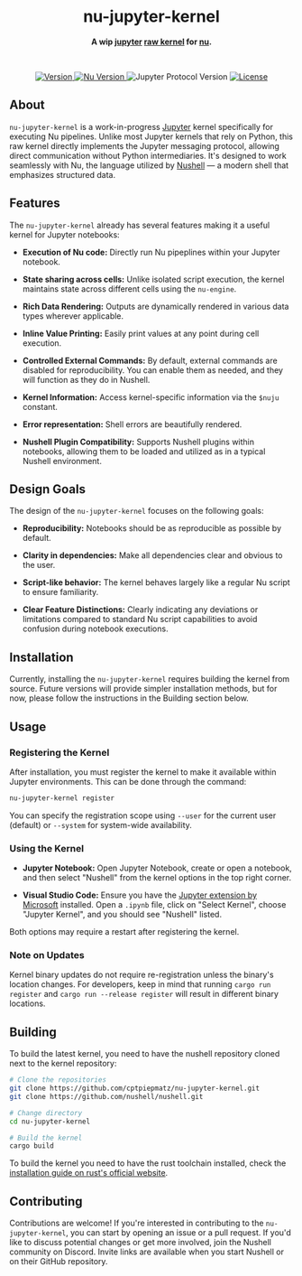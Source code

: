 <h1 align="center">nu-jupyter-kernel</h1>
<p align="center">
  <b>
    A wip 
    <a href="https://jupyter.org">jupyter</a> 
    <a href=https://jupyter-client.readthedocs.io">raw kernel</a> 
    for <a href="https://www.nushell.sh">nu</a>.
  </b>
</p>

<br>

<p align="center">
  <a href="https://github.com/cptpiepmatz/nu-jupyter-kernel">
    <img alt="Version" src="https://img.shields.io/badge/dynamic/toml?url=https%3A%2F%2Fraw.githubusercontent.com%2Fcptpiepmatz%2Fnu-jupyter-kernel%2Fmain%2FCargo.toml&query=package.version&prefix=v&style=for-the-badge&label=version"/>
  </a>
  <a href="https://github.com/nushell/nushell">
    <img alt="Nu Version" src="https://img.shields.io/badge/dynamic/toml?url=https%3A%2F%2Fraw.githubusercontent.com%2Fcptpiepmatz%2Fnu-jupyter-kernel%2Fmain%2FCargo.toml&query=dependencies%5B'nu-engine'%5D.version&prefix=v&style=for-the-badge&label=nu%20version&color=%234E9A06"/>
  </a>
  <img alt="Jupyter Protocol Version" src="https://img.shields.io/badge/dynamic/toml?url=https%3A%2F%2Fraw.githubusercontent.com%2Fcptpiepmatz%2Fnu-jupyter-kernel%2Fmain%2FCargo.toml&query=package.metadata.jupyter.protocol_version&prefix=v&style=for-the-badge&label=Jupyter%20Protocol%20Version&color=%23F37726"/>
  <a href="https://github.com/cptpiepmatz/nu-jupyter-kernel/blob/main/LICENSE">
    <img alt="License" src="https://img.shields.io/github/license/cptpiepmatz/nu-jupyter-kernel?style=for-the-badge"/>  
  </a>
</p>

## About
`nu-jupyter-kernel` is a work-in-progress [Jupyter](https://jupyter.org) kernel
specifically for executing Nu pipelines. 
Unlike most Jupyter kernels that rely on Python, this raw kernel directly 
implements the Jupyter messaging protocol, allowing direct communication without 
Python intermediaries. 
It's designed to work seamlessly with Nu, the language utilized by 
[Nushell](https://github.com/nushell/nushell) — 
a modern shell that emphasizes structured data.

## Features
The `nu-jupyter-kernel` already has several features making it a useful kernel 
for Jupyter notebooks:

- **Execution of Nu code:** 
  Directly run Nu pipeplines within your Jupyter notebook.

- **State sharing across cells:** 
  Unlike isolated script execution, the kernel maintains state across different 
  cells using the `nu-engine`.

- **Rich Data Rendering:** 
  Outputs are dynamically rendered in various data types wherever applicable.

- **Inline Value Printing:** 
  Easily print values at any point during cell execution.

- **Controlled External Commands:** 
  By default, external commands are disabled for reproducibility. 
  You can enable them as needed, and they will function as they do in Nushell.

- **Kernel Information:** 
  Access kernel-specific information via the `$nuju` constant.

- **Error representation:** 
  Shell errors are beautifully rendered.

- **Nushell Plugin Compatibility:** 
  Supports Nushell plugins within notebooks, allowing them to be loaded and 
  utilized as in a typical Nushell environment.

## Design Goals
The design of the `nu-jupyter-kernel` focuses on the following goals:

- **Reproducibility:**
  Notebooks should be as reproducible as possible by default.

- **Clarity in dependencies:** 
  Make all dependencies clear and obvious to the user.

- **Script-like behavior:** 
  The kernel behaves largely like a regular Nu script to ensure familiarity.

- **Clear Feature Distinctions:** 
  Clearly indicating any deviations or limitations compared to standard Nu 
  script capabilities to avoid confusion during notebook executions.

## Installation
Currently, installing the `nu-jupyter-kernel` requires building the kernel from 
source.
Future versions will provide simpler installation methods, but for now, please 
follow the instructions in the Building section below.

## Usage

### Registering the Kernel
After installation, you must register the kernel to make it available within 
Jupyter environments. 
This can be done through the command:

```sh
nu-jupyter-kernel register
```

You can specify the registration scope using `--user` for the current user 
(default) or `--system` for system-wide availability.

### Using the Kernel

- **Jupyter Notebook:** 
  Open Jupyter Notebook, create or open a notebook, and then select "Nushell" 
  from the kernel options in the top right corner.

- **Visual Studio Code:**
  Ensure you have the 
  [Jupyter extension by Microsoft](https://marketplace.visualstudio.com/items?itemName=ms-toolsai.jupyter) 
  installed. 
  Open a `.ipynb` file, click on "Select Kernel", choose "Jupyter Kernel", and 
  you should see "Nushell" listed. 

Both options may require a restart after registering the kernel.

### Note on Updates
Kernel binary updates do not require re-registration unless the binary's 
location changes. 
For developers, keep in mind that running `cargo run register` and 
`cargo run --release register` will result in different binary locations.

## Building
To build the latest kernel, you need to have the nushell repository cloned next 
to the kernel repository:

```sh
# Clone the repositories
git clone https://github.com/cptpiepmatz/nu-jupyter-kernel.git
git clone https://github.com/nushell/nushell.git

# Change directory
cd nu-jupyter-kernel

# Build the kernel
cargo build
```

To build the kernel you need to have the rust toolchain installed, check the [installation guide on rust's official website](https://www.rust-lang.org/tools/install).

## Contributing
Contributions are welcome! 
If you're interested in contributing to the `nu-jupyter-kernel`, you can start 
by opening an issue or a pull request. 
If you'd like to discuss potential changes or get more involved, join the 
Nushell community on Discord. 
Invite links are available when you start Nushell or on their GitHub repository.
